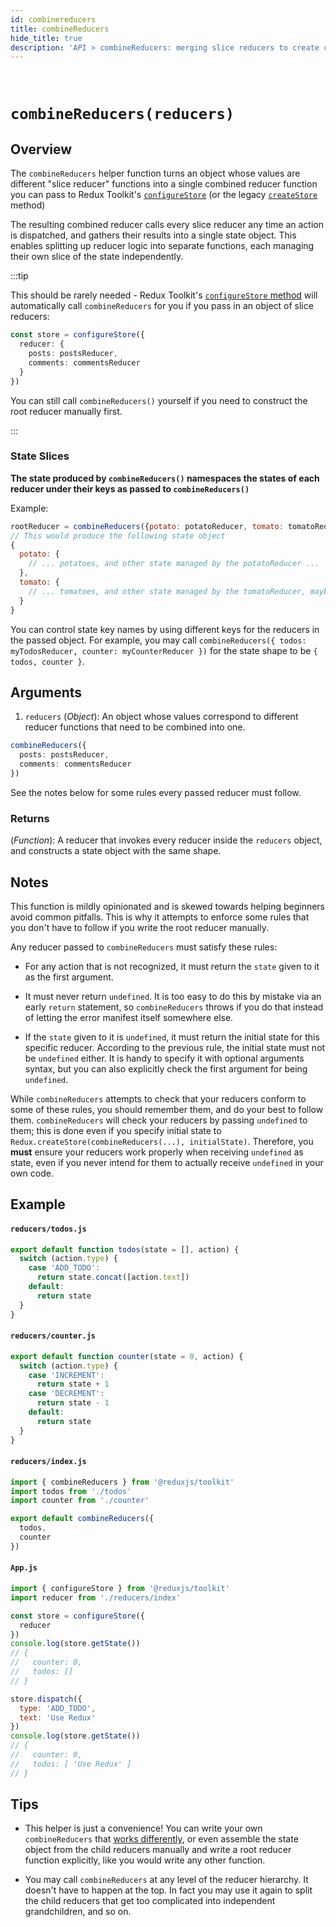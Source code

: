 ```yaml
---
id: combinereducers
title: combineReducers
hide_title: true
description: 'API > combineReducers: merging slice reducers to create combined state'
---
```


&nbsp;

# `combineReducers(reducers)`

## Overview

The `combineReducers` helper function turns an object whose values are different "slice reducer" functions into a single combined reducer function you can pass to Redux Toolkit's [`configureStore`](https://redux-toolkit.js.org/api/configureStore) (or the legacy [`createStore`](createStore.md) method)

The resulting combined reducer calls every slice reducer any time an action is dispatched, and gathers their results into a single state object. This enables splitting up reducer logic into separate functions, each managing their own slice of the state independently.

:::tip

This should be rarely needed - Redux Toolkit's [`configureStore` method](https://redux-toolkit.js.org/api/configureStore) will automatically call `combineReducers` for you if you pass in an object of slice reducers:

```ts
const store = configureStore({
  reducer: {
    posts: postsReducer,
    comments: commentsReducer
  }
})
```

You can still call `combineReducers()` yourself if you need to construct the root reducer manually first.

:::

### State Slices

**The state produced by `combineReducers()` namespaces the states of each reducer under their keys as passed to `combineReducers()`**

Example:

```js
rootReducer = combineReducers({potato: potatoReducer, tomato: tomatoReducer})
// This would produce the following state object
{
  potato: {
    // ... potatoes, and other state managed by the potatoReducer ...
  },
  tomato: {
    // ... tomatoes, and other state managed by the tomatoReducer, maybe some nice sauce? ...
  }
}
```

You can control state key names by using different keys for the reducers in the passed object. For example, you may call `combineReducers({ todos: myTodosReducer, counter: myCounterReducer })` for the state shape to be `{ todos, counter }`.

## Arguments

1. `reducers` (_Object_): An object whose values correspond to different reducer functions that need to be combined into one.

```ts
combineReducers({
  posts: postsReducer,
  comments: commentsReducer
})
```

See the notes below for some rules every passed reducer must follow.

### Returns

(_Function_): A reducer that invokes every reducer inside the `reducers` object, and constructs a state object with the same shape.

## Notes

This function is mildly opinionated and is skewed towards helping beginners avoid common pitfalls. This is why it attempts to enforce some rules that you don't have to follow if you write the root reducer manually.

Any reducer passed to `combineReducers` must satisfy these rules:

- For any action that is not recognized, it must return the `state` given to it as the first argument.

- It must never return `undefined`. It is too easy to do this by mistake via an early `return` statement, so `combineReducers` throws if you do that instead of letting the error manifest itself somewhere else.

- If the `state` given to it is `undefined`, it must return the initial state for this specific reducer. According to the previous rule, the initial state must not be `undefined` either. It is handy to specify it with optional arguments syntax, but you can also explicitly check the first argument for being `undefined`.

While `combineReducers` attempts to check that your reducers conform to some of these rules, you should remember them, and do your best to follow them. `combineReducers` will check your reducers by passing `undefined` to them; this is done even if you specify initial state to `Redux.createStore(combineReducers(...), initialState)`. Therefore, you **must** ensure your reducers work properly when receiving `undefined` as state, even if you never intend for them to actually receive `undefined` in your own code.

## Example

#### `reducers/todos.js`

```js
export default function todos(state = [], action) {
  switch (action.type) {
    case 'ADD_TODO':
      return state.concat([action.text])
    default:
      return state
  }
}
```

#### `reducers/counter.js`

```js
export default function counter(state = 0, action) {
  switch (action.type) {
    case 'INCREMENT':
      return state + 1
    case 'DECREMENT':
      return state - 1
    default:
      return state
  }
}
```

#### `reducers/index.js`

```js
import { combineReducers } from '@reduxjs/toolkit'
import todos from './todos'
import counter from './counter'

export default combineReducers({
  todos,
  counter
})
```

#### `App.js`

```js
import { configureStore } from '@reduxjs/toolkit'
import reducer from './reducers/index'

const store = configureStore({
  reducer
})
console.log(store.getState())
// {
//   counter: 0,
//   todos: []
// }

store.dispatch({
  type: 'ADD_TODO',
  text: 'Use Redux'
})
console.log(store.getState())
// {
//   counter: 0,
//   todos: [ 'Use Redux' ]
// }
```

## Tips

- This helper is just a convenience! You can write your own `combineReducers` that [works differently](https://github.com/redux-utilities/reduce-reducers), or even assemble the state object from the child reducers manually and write a root reducer function explicitly, like you would write any other function.

- You may call `combineReducers` at any level of the reducer hierarchy. It doesn't have to happen at the top. In fact you may use it again to split the child reducers that get too complicated into independent grandchildren, and so on.
